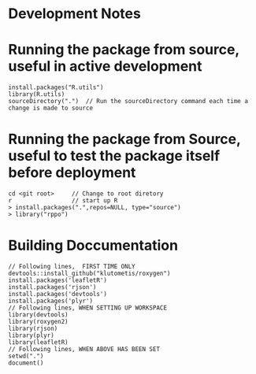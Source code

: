 # Development Notes

# Running the package from source, useful in active development
```
install.packages("R.utils")
library(R.utils)
sourceDirectory(".")  // Run the sourceDirectory command each time a change is made to source
```

# Running the package from Source, useful to test the package itself before deployment
```
cd <git root>     // Change to root diretory
r                 // start up R
> install.packages(".",repos=NULL, type="source")
> library("rppo")
```

# Building Doccumentation
```
// Following lines,  FIRST TIME ONLY
devtools::install_github("klutometis/roxygen")  
install.packages('leafletR')
install.packages('rjson')
install.packages('devtools')
install.packages('plyr')
// Following lines, WHEN SETTING UP WORKSPACE
library(devtools)
library(roxygen2)     
library(rjson)
library(plyr)
library(leafletR)
// Following lines, WHEN ABOVE HAS BEEN SET
setwd(".")
document()            
```

